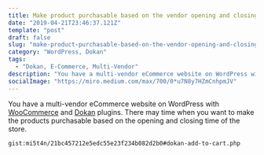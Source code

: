 ```yaml
---
title: Make product purchasable based on the vendor opening and closing time in dokan plugin
date: "2019-04-21T23:46:37.121Z"
template: "post"
draft: false
slug: "make-product-purchasable-based-on-the-vendor-opening-and-closing-time-in-dokan-plugin"
category: "WordPress, Dokan"
tags:
  - "Dokan, E-Commerce, Multi-Vendor"
description: "You have a multi-vendor eCommerce website on WordPress with WooCommerce and Dokan plugins. There may time when you want to make the products purchasable based on the opening and closing time of the store."
socialImage: "https://miro.medium.com/max/700/0*u7N8y7HZmCnhpmJV"
---
```

You have a multi-vendor eCommerce website on WordPress with [WooCommerce](https://wordpress.org/plugins/woocommerce/) and [Dokan](https://wedevs.com/dokan) plugins. There may time when you want to make the products purchasable based on the opening and closing time of the store.

`gist:mi5t4n/21bc457212e5edc55e23f234b082d2b0#dokan-add-to-cart.php`
